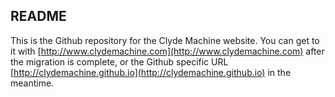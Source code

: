 ## README

This is the Github repository for the Clyde Machine website. You can get to it with [http://www.clydemachine.com](http://www.clydemachine.com) after the migration is complete, or the Github specific URL [http://clydemachine.github.io](http://clydemachine.github.io) in the meantime.

